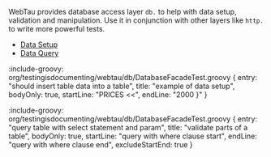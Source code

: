 WebTau provides database access layer `db.` to help with data setup, validation and manipulation.
Use it in conjunction with other layers like `http.` to write more powerful tests.

* [Data Setup](database/data-setup)
* [Data Query](database/data-query)

:include-groovy: org/testingisdocumenting/webtau/db/DatabaseFacadeTest.groovy {
    entry: "should insert table data into a table",
    title: "example of data setup",
    bodyOnly: true,
    startLine: "PRICES <<",
    endLine: "2000 }"
}

:include-groovy: org/testingisdocumenting/webtau/db/DatabaseFacadeTest.groovy {
    entry: "query table with select statement and param",
    title: "validate parts of a table",
    bodyOnly: true,
    startLine: "query with where clause start",
    endLine: "query with where clause end",
    excludeStartEnd: true
}
